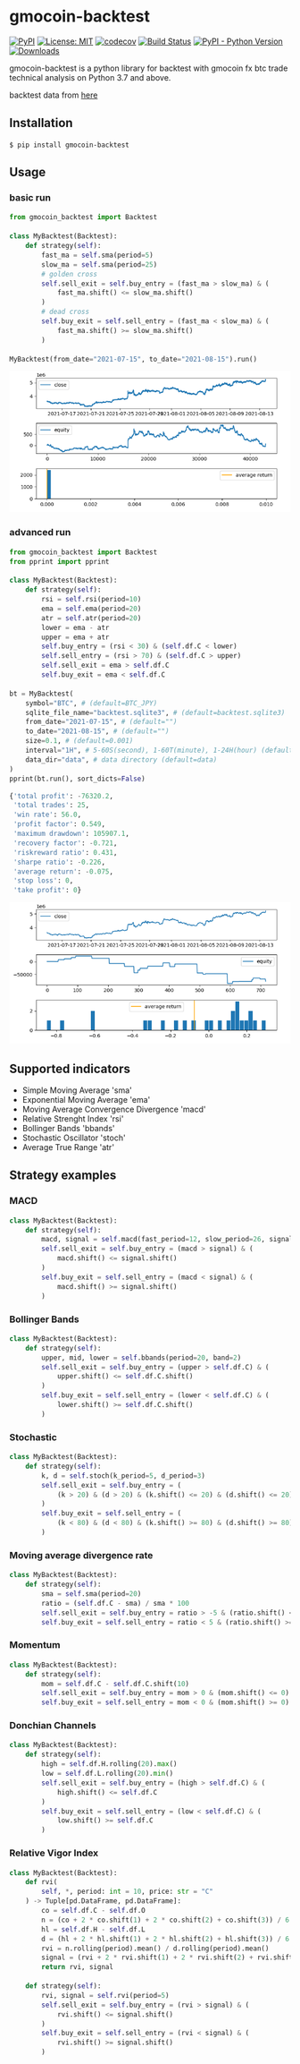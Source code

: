 # gmocoin-backtest

[![PyPI](https://img.shields.io/pypi/v/gmocoin-backtest)](https://pypi.org/project/gmocoin-backtest/)
[![License: MIT](https://img.shields.io/badge/License-MIT-yellow.svg)](https://opensource.org/licenses/MIT)
[![codecov](https://codecov.io/gh/10mohi6/gmocoin-backtest-python/branch/main/graph/badge.svg?token=5U127JNHX9)](https://codecov.io/gh/10mohi6/gmocoin-backtest-python)
[![Build Status](https://travis-ci.com/10mohi6/gmocoin-backtest-python.svg?branch=main)](https://travis-ci.com/10mohi6/gmocoin-backtest-python)
[![PyPI - Python Version](https://img.shields.io/pypi/pyversions/gmocoin-backtest)](https://pypi.org/project/gmocoin-backtest/)
[![Downloads](https://pepy.tech/badge/gmocoin-backtest)](https://pepy.tech/project/gmocoin-backtest)

gmocoin-backtest is a python library for backtest with gmocoin fx btc trade technical analysis on Python 3.7 and above.

backtest data from [here](https://api.coin.z.com/data/trades/)

## Installation

    $ pip install gmocoin-backtest

## Usage

### basic run
```python
from gmocoin_backtest import Backtest

class MyBacktest(Backtest):
    def strategy(self):
        fast_ma = self.sma(period=5)
        slow_ma = self.sma(period=25)
        # golden cross
        self.sell_exit = self.buy_entry = (fast_ma > slow_ma) & (
            fast_ma.shift() <= slow_ma.shift()
        )
        # dead cross
        self.buy_exit = self.sell_entry = (fast_ma < slow_ma) & (
            fast_ma.shift() >= slow_ma.shift()
        )

MyBacktest(from_date="2021-07-15", to_date="2021-08-15").run()
```
![basic.png](https://raw.githubusercontent.com/10mohi6/gmocoin-backtest-python/main/basic.png)

### advanced run
```python
from gmocoin_backtest import Backtest
from pprint import pprint

class MyBacktest(Backtest):
    def strategy(self):
        rsi = self.rsi(period=10)
        ema = self.ema(period=20)
        atr = self.atr(period=20)
        lower = ema - atr
        upper = ema + atr
        self.buy_entry = (rsi < 30) & (self.df.C < lower)
        self.sell_entry = (rsi > 70) & (self.df.C > upper)
        self.sell_exit = ema > self.df.C
        self.buy_exit = ema < self.df.C

bt = MyBacktest(
    symbol="BTC", # (default=BTC_JPY)
    sqlite_file_name="backtest.sqlite3", # (default=backtest.sqlite3)
    from_date="2021-07-15", # (default="")
    to_date="2021-08-15", # (default="")
    size=0.1, # (default=0.001)
    interval="1H", # 5-60S(second), 1-60T(minute), 1-24H(hour) (default=1T)
    data_dir="data", # data directory (default=data)
)
pprint(bt.run(), sort_dicts=False)
```
```python
{'total profit': -76320.2,
 'total trades': 25,
 'win rate': 56.0,
 'profit factor': 0.549,
 'maximum drawdown': 105907.1,
 'recovery factor': -0.721,
 'riskreward ratio': 0.431,
 'sharpe ratio': -0.226,
 'average return': -0.075,
 'stop loss': 0,
 'take profit': 0}
```
![advanced.png](https://raw.githubusercontent.com/10mohi6/gmocoin-backtest-python/main/advanced.png)


## Supported indicators
- Simple Moving Average 'sma'
- Exponential Moving Average 'ema'
- Moving Average Convergence Divergence 'macd'
- Relative Strenght Index 'rsi'
- Bollinger Bands 'bbands'
- Stochastic Oscillator 'stoch'
- Average True Range 'atr'

## Strategy examples
### MACD
```python
class MyBacktest(Backtest):
    def strategy(self):
        macd, signal = self.macd(fast_period=12, slow_period=26, signal_period=9)
        self.sell_exit = self.buy_entry = (macd > signal) & (
            macd.shift() <= signal.shift()
        )
        self.buy_exit = self.sell_entry = (macd < signal) & (
            macd.shift() >= signal.shift()
        )
```
### Bollinger Bands
```python
class MyBacktest(Backtest):
    def strategy(self):
        upper, mid, lower = self.bbands(period=20, band=2)
        self.sell_exit = self.buy_entry = (upper > self.df.C) & (
            upper.shift() <= self.df.C.shift()
        )
        self.buy_exit = self.sell_entry = (lower < self.df.C) & (
            lower.shift() >= self.df.C.shift()
        )
```
### Stochastic
```python
class MyBacktest(Backtest):
    def strategy(self):
        k, d = self.stoch(k_period=5, d_period=3)
        self.sell_exit = self.buy_entry = (
            (k > 20) & (d > 20) & (k.shift() <= 20) & (d.shift() <= 20)
        )
        self.buy_exit = self.sell_entry = (
            (k < 80) & (d < 80) & (k.shift() >= 80) & (d.shift() >= 80)
        )
```
### Moving average divergence rate
```python
class MyBacktest(Backtest):
    def strategy(self):
        sma = self.sma(period=20)
        ratio = (self.df.C - sma) / sma * 100
        self.sell_exit = self.buy_entry = ratio > -5 & (ratio.shift() <= -5)
        self.buy_exit = self.sell_entry = ratio < 5 & (ratio.shift() >= 5)
```
### Momentum
```python
class MyBacktest(Backtest):
    def strategy(self):
        mom = self.df.C - self.df.C.shift(10)
        self.sell_exit = self.buy_entry = mom > 0 & (mom.shift() <= 0)
        self.buy_exit = self.sell_entry = mom < 0 & (mom.shift() >= 0)
```
### Donchian Channels
```python
class MyBacktest(Backtest):
    def strategy(self):
        high = self.df.H.rolling(20).max()
        low = self.df.L.rolling(20).min()
        self.sell_exit = self.buy_entry = (high > self.df.C) & (
            high.shift() <= self.df.C
        )
        self.buy_exit = self.sell_entry = (low < self.df.C) & (
            low.shift() >= self.df.C
        )
```
### Relative Vigor Index
```python
class MyBacktest(Backtest):
    def rvi(
        self, *, period: int = 10, price: str = "C"
    ) -> Tuple[pd.DataFrame, pd.DataFrame]:
        co = self.df.C - self.df.O
        n = (co + 2 * co.shift(1) + 2 * co.shift(2) + co.shift(3)) / 6
        hl = self.df.H - self.df.L
        d = (hl + 2 * hl.shift(1) + 2 * hl.shift(2) + hl.shift(3)) / 6
        rvi = n.rolling(period).mean() / d.rolling(period).mean()
        signal = (rvi + 2 * rvi.shift(1) + 2 * rvi.shift(2) + rvi.shift(3)) / 6
        return rvi, signal

    def strategy(self):
        rvi, signal = self.rvi(period=5)
        self.sell_exit = self.buy_entry = (rvi > signal) & (
            rvi.shift() <= signal.shift()
        )
        self.buy_exit = self.sell_entry = (rvi < signal) & (
            rvi.shift() >= signal.shift()
        )
```
